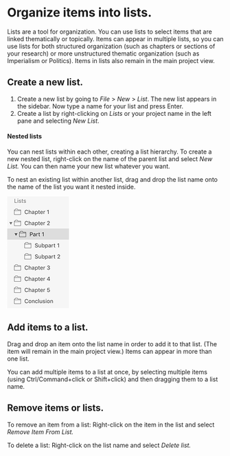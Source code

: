 # Organize items into lists.

Lists are a tool for organization. You can use lists to select items that are linked thematically or topically. Items can appear in multiple lists, so you can use lists for both structured organization \(such as chapters or sections of your research\) or more unstructured thematic organization \(such as Imperialism or Politics\). Items in lists also remain in the main project view.

## Create a new list.

1. Create a new list by going to _File_ &gt; _New_ &gt; _List_. The new list appears in the sidebar. Now type a name for your list and press Enter.
2. Create a list by right-clicking on _Lists_ or your project name in the left pane and selecting _New List_.

#### Nested lists

You can nest lists within each other, creating a list hierarchy. To create a new nested list, right-click on the name of the parent list and select _New List._ You can then name your new list whatever you want. 

To nest an existing list within another list, drag and drop the list name onto the name of the list you want it nested inside. 

![Nested lists](../.gitbook/assets/nested-lists.png)

## Add items to a list.

Drag and drop an item onto the list name in order to add it to that list. \(The item will remain in the main project view.\) Items can appear in more than one list.

You can add multiple items to a list at once, by selecting multiple items \(using Ctrl/Command+click or Shift+click\) and then dragging them to a list name.

## Remove items or lists.

To remove an item from a list: Right-click on the item in the list and select _Remove Item From List._

To delete a list: Right-click on the list name and select _Delete list._

